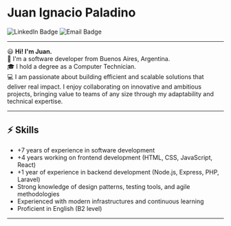 # Juan Ignacio Paladino

![LinkedIn Badge](https://img.shields.io/badge/-LinkedIn-blue?style=flat-square&logo=Linkedin&logoColor=white&link=https://www.linkedin.com/in/juan-ignacio-paladino/)
![Email Badge](https://img.shields.io/badge/-Email-red?style=flat-square&logo=Gmail&logoColor=white&link=mailto:jipaladino94@gmail.com)

---

😃 **Hi! I'm Juan.**  
🏡 I'm a software developer from Buenos Aires, Argentina.  
🎓 I hold a degree as a Computer Technician.  
💻 I am passionate about building efficient and scalable solutions that deliver real impact. I enjoy collaborating on innovative and ambitious projects, bringing value to teams of any size through my adaptability and technical expertise.

---

## ⚡ **Skills**
- +7 years of experience in software development
- +4 years working on frontend development (HTML, CSS, JavaScript, React)
- +1 year of experience in backend development (Node.js, Express, PHP, Laravel)
- Strong knowledge of design patterns, testing tools, and agile methodologies
- Experienced with modern infrastructures and continuous learning
- Proficient in English (B2 level)

---
